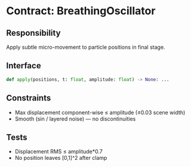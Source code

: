 # Contract: BreathingOscillator

## Responsibility
Apply subtle micro-movement to particle positions in final stage.

## Interface
```python
def apply(positions, t: float, amplitude: float) -> None: ...
```

## Constraints
- Max displacement component-wise ≤ amplitude (≤0.03 scene width)
- Smooth (sin / layered noise) — no discontinuities

## Tests
- Displacement RMS ≤ amplitude*0.7
- No position leaves [0,1]^2 after clamp
